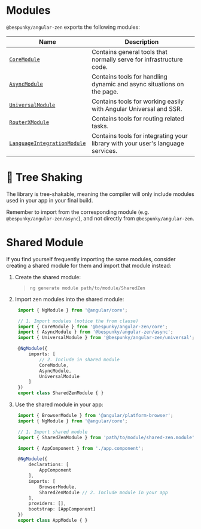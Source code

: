 # Modules
`@bespunky/angular-zen` exports the following modules:

| Name | Description |
| ---  | ---         |
| [`CoreModule`](CoreModule.html) | Contains general tools that normally serve for infrastructure code. |
| [`AsyncModule`](AsyncModule.html) | Contains tools for handling dynamic and async situations on the page.    |
| [`UniversalModule`](UniversalModule.html) | Contains tools for working easily with Angular Universal and SSR. |
| [`RouterXModule`](RouterXModule.html) | Contains tools for routing related tasks. |
| [`LanguageIntegrationModule`](LanguageIntegrationModule.html) | Contains tools for integrating your library with your user's language services. |

# 🌳 Tree Shaking
The library is tree-shakable, meaning the compiler will only include modules used in your app in your final build.

Remember to import from the corresponding module (e.g. `@bespunky/angular-zen/async`), and not directly from `@bespunky/angular-zen`.

# Shared Module
If you find yourself frequently importing the same modules, consider creating a shared module for them and import that module instead:

1. Create the shared module:
    >  `ng generate module path/to/module/SharedZen`

2. Import zen modules into the shared module:
   ```typescript
    import { NgModule } from '@angular/core';

    // 1. Import modules (notice the from clause)
    import { CoreModule } from '@bespunky/angular-zen/core';
    import { AsyncModule } from '@bespunky/angular-zen/async';
    import { UniversalModule } from '@bespunky/angular-zen/universal';

    @NgModule({
        imports: [
            // 2. Include in shared module
            CoreModule,
            AsyncModule,
            UniversalModule
        ]
    })
    export class SharedZenModule { } 
   ```

3. Use the shared module in your app:
   ```typescript
    import { BrowserModule } from '@angular/platform-browser';
    import { NgModule } from '@angular/core';

    // 1. Import shared module
    import { SharedZenModule } from 'path/to/module/shared-zen.module';

    import { AppComponent } from './app.component';

    @NgModule({
        declarations: [
            AppComponent
        ],
        imports: [
            BrowserModule,
            SharedZenModule // 2. Include module in your app
        ],
        providers: [], 
        bootstrap: [AppComponent]
    })
    export class AppModule { }
   ```